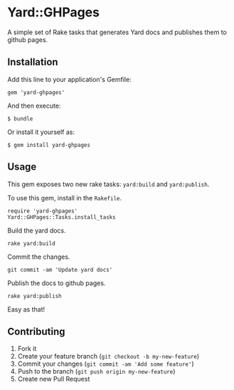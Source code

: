 # Yard::GHPages

A simple set of Rake tasks that generates Yard docs and publishes them to github
pages.

## Installation

Add this line to your application's Gemfile:

    gem 'yard-ghpages'

And then execute:

    $ bundle

Or install it yourself as:

    $ gem install yard-ghpages

## Usage

This gem exposes two new rake tasks: `yard:build` and `yard:publish`.

To use this gem, install in the `Rakefile`.
```
require 'yard-ghpages'
Yard::GHPages::Tasks.install_tasks
```

Build the yard docs.
```
rake yard:build
```

Commit the changes.
```
git commit -am 'Update yard docs'
```

Publish the docs to github pages.
```
rake yard:publish
```

Easy as that!

## Contributing

1. Fork it
2. Create your feature branch (`git checkout -b my-new-feature`)
3. Commit your changes (`git commit -am 'Add some feature'`)
4. Push to the branch (`git push origin my-new-feature`)
5. Create new Pull Request
